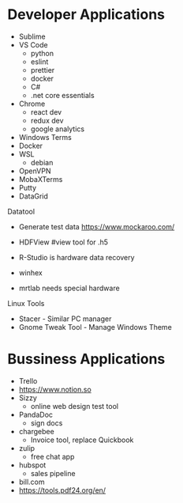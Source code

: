 # Developer Applications
- Sublime
- VS Code
  - python
  - eslint
  - prettier
  - docker
  - C#
  - .net core essentials
- Chrome
  - react dev
  - redux dev
  - google analytics
- Windows Terms
- Docker
- WSL
  - debian
- OpenVPN
- MobaXTerms
- Putty
- DataGrid


Datatool
- Generate test data https://www.mockaroo.com/
- HDFView #view tool for .h5
- R-Studio is hardware data recovery
- winhex


- mrtlab needs special hardware



Linux Tools
- Stacer - Similar PC manager
- Gnome Tweak Tool - Manage Windows Theme

# Bussiness Applications
- Trello
- https://www.notion.so
- Sizzy
  -  online web design test tool
- PandaDoc
    - sign docs
- chargebee
  - Invoice tool, replace Quickbook
- zulip
  - free chat app
- hubspot
  - sales pipeline
- bill.com
- https://tools.pdf24.org/en/